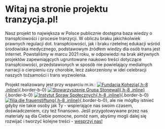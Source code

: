 # Witaj na stronie projektu **tranzycja.pl**!

Nasz projekt to największa w Polsce publicznie dostępna baza wiedzy o transpłciowości i procesie tranzycji. W obliczu braku jakichkolwiek prawnych regulacji dot. transpłciowości, jak i braku rzetelnej edukacji wśród środowiska medycznego, podstawowym źródłem wiedzy dla osób trans jest Internet. Powstaliśmy w marcu 2021 roku, w odpowiedzi na brak aktywnych projektów zapewniających ugruntowane naukowo treści dotyczące transpłciowości, przedstawionych w sposób nie powielający medialnych narracji o cierpieniu czy chorobie, lecz zakorzeniony w idei celebracji naszych tożsamości i trans wyzwolenia.

Projekt realizowany jest przy wsparciu m.in.: [![Fundacja Kohezja](/media/img/logo/01_Kohezja_Logo_Poziome_Czern_fiolet_RGB.svg){.h-8 .inline}](https://kohezja.org){.border-b-0} [![Stowarzyszenie Grupa Stonewall](/media/img/logo/STOn_logo_transparent-pink.svg){.h-8 .inline}](https://grupa-stonewall.pl){.border-b-0} [![Instytut Spraw Społecznych](/media/img/logo/cropped-ISS-Fav.png){.h-8 .inline}](https://iss.org.pl){.border-b-0}  [![filia.die frauenstiftung](/media/img/logo/filia-logo-tiff.png){.h-8 .inline}](https://www.filia-frauenstiftung.de/en/){.border-b-0}, ale nie mógłby istnieć gdyby nie takie osoby jak Ty - wspierające nas swoim czasem, doświadczeniem, czy też finansowo. Jeśli przygotowywane przez nas materiały są dla Ciebie pomocne, pomóż nam, abyśmy mogli dalej się rozwijać i tworzyć kolejne treści - [wesprzyj nas!](/wsparcie)

